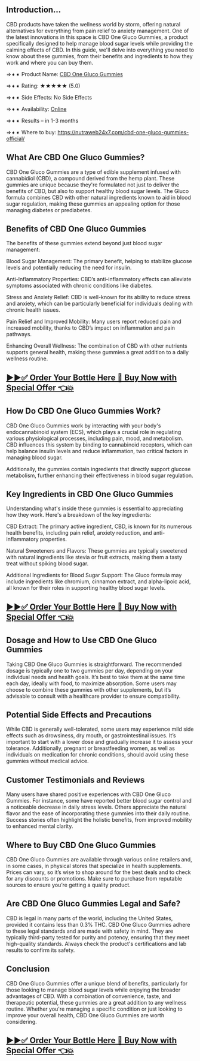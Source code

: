 ## Introduction...
CBD products have taken the wellness world by storm, offering natural alternatives for everything from pain relief to anxiety management. One of the latest innovations in this space is CBD One Gluco Gummies, a product specifically designed to help manage blood sugar levels while providing the calming effects of CBD. In this guide, we'll delve into everything you need to know about these gummies, from their benefits and ingredients to how they work and where you can buy them.

⇒➧➧ Product Name: [CBD One Gluco Gummies](https://nutraweb24x7.com/cbd-one-gluco-gummies-official/)

⇒➧➧ Rating: ★★★★★ (5.0)

⇒➧➧ Side Effects: No Side Effects

⇒➧➧ Availability: [Online](https://nutraweb24x7.com/cbd-one-gluco-gummies-official/)

⇒➧➧ Results – in 1-3 months

⇒➧➧ Where to buy: https://nutraweb24x7.com/cbd-one-gluco-gummies-official/

## What Are CBD One Gluco Gummies?
CBD One Gluco Gummies are a type of edible supplement infused with cannabidiol (CBD), a compound derived from the hemp plant. These gummies are unique because they're formulated not just to deliver the benefits of CBD, but also to support healthy blood sugar levels. The Gluco formula combines CBD with other natural ingredients known to aid in blood sugar regulation, making these gummies an appealing option for those managing diabetes or prediabetes.

## Benefits of CBD One Gluco Gummies
The benefits of these gummies extend beyond just blood sugar management:

Blood Sugar Management: The primary benefit, helping to stabilize glucose levels and potentially reducing the need for insulin.

Anti-Inflammatory Properties: CBD’s anti-inflammatory effects can alleviate symptoms associated with chronic conditions like diabetes.

Stress and Anxiety Relief: CBD is well-known for its ability to reduce stress and anxiety, which can be particularly beneficial for individuals dealing with chronic health issues.

Pain Relief and Improved Mobility: Many users report reduced pain and increased mobility, thanks to CBD’s impact on inflammation and pain pathways.

Enhancing Overall Wellness: The combination of CBD with other nutrients supports general health, making these gummies a great addition to a daily wellness routine.

## [▶▶✅ Order Your Bottle Here 🛒 Buy Now with Special Offer 👈💥](https://nutraweb24x7.com/cbd-one-gluco-gummies-official/)

## How Do CBD One Gluco Gummies Work?
CBD One Gluco Gummies work by interacting with your body's endocannabinoid system (ECS), which plays a crucial role in regulating various physiological processes, including pain, mood, and metabolism. CBD influences this system by binding to cannabinoid receptors, which can help balance insulin levels and reduce inflammation, two critical factors in managing blood sugar.

Additionally, the gummies contain ingredients that directly support glucose metabolism, further enhancing their effectiveness in blood sugar regulation.

## Key Ingredients in CBD One Gluco Gummies
Understanding what's inside these gummies is essential to appreciating how they work. Here's a breakdown of the key ingredients:

CBD Extract: The primary active ingredient, CBD, is known for its numerous health benefits, including pain relief, anxiety reduction, and anti-inflammatory properties.

Natural Sweeteners and Flavors: These gummies are typically sweetened with natural ingredients like stevia or fruit extracts, making them a tasty treat without spiking blood sugar.

Additional Ingredients for Blood Sugar Support: The Gluco formula may include ingredients like chromium, cinnamon extract, and alpha-lipoic acid, all known for their roles in supporting healthy blood sugar levels.

## [▶▶✅ Order Your Bottle Here 🛒 Buy Now with Special Offer 👈💥](https://nutraweb24x7.com/cbd-one-gluco-gummies-official/)

## Dosage and How to Use CBD One Gluco Gummies
Taking CBD One Gluco Gummies is straightforward. The recommended dosage is typically one to two gummies per day, depending on your individual needs and health goals. It’s best to take them at the same time each day, ideally with food, to maximize absorption. Some users may choose to combine these gummies with other supplements, but it’s advisable to consult with a healthcare provider to ensure compatibility.

## Potential Side Effects and Precautions
While CBD is generally well-tolerated, some users may experience mild side effects such as drowsiness, dry mouth, or gastrointestinal issues. It’s important to start with a lower dose and gradually increase it to assess your tolerance. Additionally, pregnant or breastfeeding women, as well as individuals on medication for chronic conditions, should avoid using these gummies without medical advice.

## Customer Testimonials and Reviews
Many users have shared positive experiences with CBD One Gluco Gummies. For instance, some have reported better blood sugar control and a noticeable decrease in daily stress levels. Others appreciate the natural flavor and the ease of incorporating these gummies into their daily routine. Success stories often highlight the holistic benefits, from improved mobility to enhanced mental clarity.

## Where to Buy CBD One Gluco Gummies
CBD One Gluco Gummies are available through various online retailers and, in some cases, in physical stores that specialize in health supplements. Prices can vary, so it’s wise to shop around for the best deals and to check for any discounts or promotions. Make sure to purchase from reputable sources to ensure you’re getting a quality product.

## Are CBD One Gluco Gummies Legal and Safe?
CBD is legal in many parts of the world, including the United States, provided it contains less than 0.3% THC. CBD One Gluco Gummies adhere to these legal standards and are made with safety in mind. They are typically third-party tested for purity and potency, ensuring that they meet high-quality standards. Always check the product's certifications and lab results to confirm its safety.

## Conclusion
CBD One Gluco Gummies offer a unique blend of benefits, particularly for those looking to manage blood sugar levels while enjoying the broader advantages of CBD. With a combination of convenience, taste, and therapeutic potential, these gummies are a great addition to any wellness routine. Whether you're managing a specific condition or just looking to improve your overall health, CBD One Gluco Gummies are worth considering.

## [▶▶✅ Order Your Bottle Here 🛒 Buy Now with Special Offer 👈💥](https://nutraweb24x7.com/cbd-one-gluco-gummies-official/)
